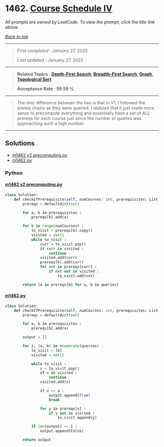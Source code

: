 # 1462. [Course Schedule IV](<https://leetcode.com/problems/course-schedule-iv>)

*All prompts are owned by LeetCode. To view the prompt, click the title link above.*

*[Back to top](<../README.md>)*

------

> *First completed : January 27, 2025*
>
> *Last updated : January 27, 2025*

------

> **Related Topics** : **[Depth-First Search](<by_topic/Depth-First Search.md>), [Breadth-First Search](<by_topic/Breadth-First Search.md>), [Graph](<by_topic/Graph.md>), [Topological Sort](<by_topic/Topological Sort.md>)**
>
> **Acceptance Rate** : **59.59 %**

------

> The only difference between the two is that in V1, I followed the prereq
> chains as they were queried. I realized that it just made more sense to
> precompute everything and essentially have a set of ALL prereqs
> for each course just since the number of queries was approaching such
> a high number.
> 

------

## Solutions

- [m1462 v2 precomputing.py](<../my-submissions/m1462 v2 precomputing.py>)
- [m1462.py](<../my-submissions/m1462.py>)
### Python
#### [m1462 v2 precomputing.py](<../my-submissions/m1462 v2 precomputing.py>)
```Python
class Solution:
    def checkIfPrerequisite(self, numCourses: int, prerequisites: List[List[int]], queries: List[List[int]]) -> List[bool]:
        prereqs = defaultdict(set)

        for a, b in prerequisites :
            prereqs[b].add(a)

        for k in range(numCourses) :
            to_visit = prereqs[k].copy()
            visited = set()
            while to_visit :
                curr = to_visit.pop()
                if curr in visited :
                    continue
                visited.add(curr)
                prereqs[k].add(curr)
                for nxt in prereqs[curr] :
                    if nxt not in visited :
                        to_visit.add(nxt)

        return [a in prereqs[b] for a, b in queries]
```

#### [m1462.py](<../my-submissions/m1462.py>)
```Python
class Solution:
    def checkIfPrerequisite(self, numCourses: int, prerequisites: List[List[int]], queries: List[List[int]]) -> List[bool]:
        prereqs = defaultdict(set)

        for a, b in prerequisites :
            prereqs[b].add(a)

        output = []

        for i, (a, b) in enumerate(queries) :
            to_visit = [b]
            visited = set()

            while to_visit :
                x = to_visit.pop()
                if x in visited :
                    continue
                visited.add(x)

                if x == a :
                    output.append(True)
                    break

                for y in prereqs[x] :
                    if y not in visited :
                        to_visit.append(y)

            if len(output) <= i :
                output.append(False)

        return output
```

